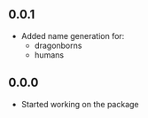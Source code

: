 ## 0.0.1

- Added name generation for:
    - dragonborns
    - humans

## 0.0.0

- Started working on the package 
